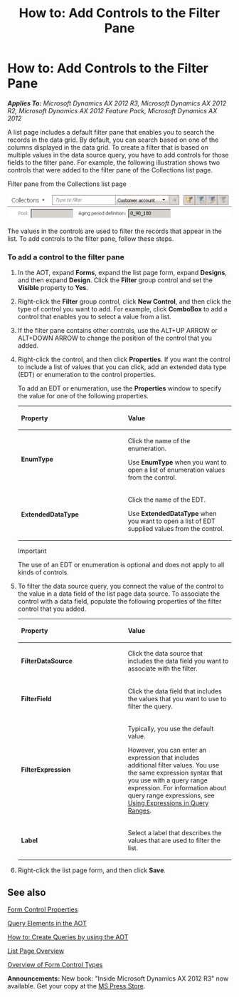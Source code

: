 ﻿---
title: 'How to: Add Controls to the Filter Pane'
TOCTitle: 'How to: Add Controls to the Filter Pane'
ms:assetid: daf1d829-f2c3-49dd-b1f9-31e2e53f2657
ms:mtpsurl: https://msdn.microsoft.com/en-us/library/Cc577231(v=AX.60)
ms:contentKeyID: 35252072
ms.date: 05/18/2015
mtps_version: v=AX.60
---

# How to: Add Controls to the Filter Pane 


_**Applies To:** Microsoft Dynamics AX 2012 R3, Microsoft Dynamics AX 2012 R2, Microsoft Dynamics AX 2012 Feature Pack, Microsoft Dynamics AX 2012_

A list page includes a default filter pane that enables you to search the records in the data grid. By default, you can search based on one of the columns displayed in the data grid. To create a filter that is based on multiple values in the data source query, you have to add controls for those fields to the filter pane. For example, the following illustration shows two controls that were added to the filter pane of the Collections list page.

Filter pane from the Collections list page

  
![Filter pane with additional form controls](images/Cc577231.Client_FilterWithControls(en-us,AX.60).png "Filter pane with additional form controls")

The values in the controls are used to filter the records that appear in the list. To add controls to the filter pane, follow these steps.

### To add a control to the filter pane

1.  In the AOT, expand **Forms**, expand the list page form, expand **Designs**, and then expand **Design**. Click the **Filter** group control and set the **Visible** property to **Yes**.

2.  Right-click the **Filter** group control, click **New Control**, and then click the type of control you want to add. For example, click **ComboBox** to add a control that enables you to select a value from a list.

3.  If the filter pane contains other controls, use the ALT+UP ARROW or ALT+DOWN ARROW to change the position of the control that you added.

4.  Right-click the control, and then click **Properties**. If you want the control to include a list of values that you can click, add an extended data type (EDT) or enumeration to the control properties.
    
    To add an EDT or enumeration, use the **Properties** window to specify the value for one of the following properties.
    
    <table>
    <colgroup>
    <col style="width: 50%" />
    <col style="width: 50%" />
    </colgroup>
    <thead>
    <tr class="header">
    <th><p>Property</p></th>
    <th><p>Value</p></th>
    </tr>
    </thead>
    <tbody>
    <tr class="odd">
    <td><p><strong>EnumType</strong></p></td>
    <td><p>Click the name of the enumeration.</p>
    <p>Use <strong>EnumType</strong> when you want to open a list of enumeration values from the control.</p></td>
    </tr>
    <tr class="even">
    <td><p><strong>ExtendedDataType</strong></p></td>
    <td><p>Click the name of the EDT.</p>
    <p>Use <strong>ExtendedDataType</strong> when you want to open a list of EDT supplied values from the control.</p></td>
    </tr>
    </tbody>
    </table>
    

    > [!IMPORTANT]
    > <P>The use of an EDT or enumeration is optional and does not apply to all kinds of controls.</P>



5.  To filter the data source query, you connect the value of the control to the value in a data field of the list page data source. To associate the control with a data field, populate the following properties of the filter control that you added.
    
    <table>
    <colgroup>
    <col style="width: 50%" />
    <col style="width: 50%" />
    </colgroup>
    <thead>
    <tr class="header">
    <th><p>Property</p></th>
    <th><p>Value</p></th>
    </tr>
    </thead>
    <tbody>
    <tr class="odd">
    <td><p><strong>FilterDataSource</strong></p></td>
    <td><p>Click the data source that includes the data field you want to associate with the filter.</p></td>
    </tr>
    <tr class="even">
    <td><p><strong>FilterField</strong></p></td>
    <td><p>Click the data field that includes the values that you want to use to filter the query.</p></td>
    </tr>
    <tr class="odd">
    <td><p><strong>FilterExpression</strong></p></td>
    <td><p>Typically, you use the default value.</p>
    <p>However, you can enter an expression that includes additional filter values. You use the same expression syntax that you use with a query range expression. For information about query range expressions, see <a href="using-expressions-in-query-ranges.md">Using Expressions in Query Ranges</a>.</p></td>
    </tr>
    <tr class="even">
    <td><p><strong>Label</strong></p></td>
    <td><p>Select a label that describes the values that are used to filter the list.</p></td>
    </tr>
    </tbody>
    </table>


6.  Right-click the list page form, and then click **Save**.

## See also

[Form Control Properties](form-control-properties.md)

[Query Elements in the AOT](query-elements-in-the-aot.md)

[How to: Create Queries by using the AOT](how-to-create-queries-by-using-the-aot.md)

[List Page Overview](list-page-overview.md)

[Overview of Form Control Types](overview-of-form-control-types.md)

  
**Announcements:** New book: "Inside Microsoft Dynamics AX 2012 R3" now available. Get your copy at the [MS Press Store](https://www.microsoftpressstore.com/store/inside-microsoft-dynamics-ax-2012-r3-9780735685109).

